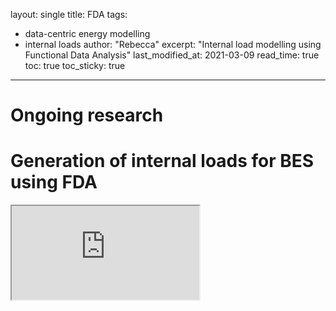layout: single
title: FDA
tags:
  - data-centric energy modelling
  - internal loads
author: "Rebecca"
excerpt: "Internal load modelling using Functional Data Analysis"
last_modified_at: 2021-03-09
read_time: true
toc: true
toc_sticky: true
---

# Ongoing research

 
 # Generation of internal loads for BES using FDA
 

 
 <iframe src="http://rmw61.pythonanywhere.com/" title="FDA design tool"> 
